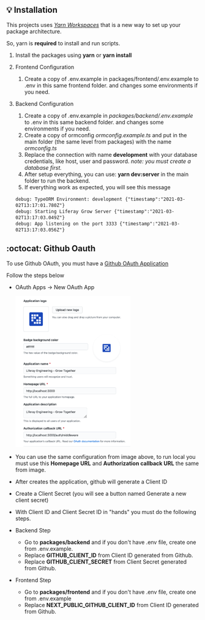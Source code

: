 ## :bulb: Installation 

This projects uses *[Yarn Workspaces](https://classic.yarnpkg.com/en/docs/workspaces/)* that is a new way to set up your package architecture.

So, yarn is **required** to install and run scripts.

1. Install the packages using **yarn** or **yarn install**
2. Frontend Configuration
    1. Create a copy of .env.example in packages/frontend/.env.example to .env in this same frontend folder. and changes some environments if you need.
3. Backend Configuration
    1. Create a copy of .env.example in *packages/backend/.env.example* to .env in this same backend folder. and changes some environments if you need.
    2. Create a copy of ormconfig *ormconfig.example.ts* and put in the main folder (the same level from packages) with the name *ormconfig.ts*
    3. Replace the connection with name **development** with your database credentials, like host, user and password. *note: you must create a database first.*
    4. After setup everything, you can use: **yarn dev:server** in the main folder to run the backend.
    5. If everything work as expected, you will see this message

    ```
    debug: TypeORM Environment: development {"timestamp":"2021-03-02T13:17:01.780Z"}
    debug: Starting Liferay Grow Server {"timestamp":"2021-03-02T13:17:03.049Z"}
    debug: App listening on the port 3333 {"timestamp":"2021-03-02T13:17:03.056Z"}
    ```

## :octocat: Github Oauth 

To use Github OAuth, you must have a [Github OAuth Application](https://github.com/settings/developers)

Follow the steps below

* OAuth Apps -> New OAuth App

  <img width="300" src="./application.png"/>

* You can use the same configuration from image above, to run local you must use this **Homepage URL** and **Authorization callback URL** the same from image.
* After creates the application, github will generate a Client ID
* Create a Client Secret (you will see a button named Generate a new client secret)
* With Client ID and Client Secret ID in "hands" you must do the following steps.
* Backend Step
    * Go to **packages/backend** and if you don't have .env file, create one from .env.example.
    * Replace **GITHUB_CLIENT_ID** from Client ID generated from Github.
    * Replace **GITHUB_CLIENT_SECRET** from Client Secret generated from Github.
* Frontend Step
    * Go to **packages/frontend** and if you don't have .env file, create one from .env.example
    * Replace **NEXT_PUBLIC_GITHUB_CLIENT_ID** from Client ID generated from Github. 
